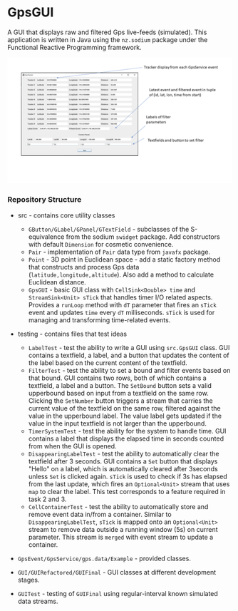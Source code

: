 # GpsGUI

A GUI that displays raw and filtered Gps live-feeds (simulated). This application is written
in Java using the `nz.sodium` package under the Functional Reactive Programming framework. 

![](images/GUI_Interface.png)
### Repository Structure

- src - contains core utility classes
  - `GButton/GLabel/GPanel/GTextField` - subclasses of the S-equivalence from the sodium 
  `swidget` package. Add constructors with default `Dimension` for cosmetic convenience.
  - `Pair` - implementation of `Pair` data type from `javafx` package.
  - `Point` - 3D point in Euclidean space - add a static factory method that constructs and
  process Gps data (`latitude,longitude,altitude`). Also add a method to calculate Euclidean distance.
  - `GpsGUI` - basic GUI class with `CellSink<Double> time` and `StreamSink<Unit> sTick` that handles
  timer I/O related aspects. Provides a `runLoop` method with `dT` parameter that fires an `sTick` event
  and updates `time` every `dT` milliseconds. `sTick` is used for managing and transforming time-related events.

- testing - contains files that test ideas
  - `LabelTest` - test the ability to write a GUI using `src.GpsGUI` class. GUI contains a textfield, a label,
  and a button that updates the content of the label based on the current content of the textfield.
  - `FilterTest` - test the ability to set a bound and filter events based on that bound. GUI contains two rows,
  both of which contains a textfield, a label and a button. The `SetBound` button sets a valid upperbound based on
  input from a textfield on the same row. Clicking the `SetNumber` button triggers a stream that carries the current
  value of the textfield on the same row, filtered against the value in the upperbound label. The value label gets 
  updated if the value in the input textfield is not larger than the upperbound. 
  - `TimerSystemTest` - test the ability for the system to handle time. GUI contains a label that displays the 
  elapsed time in seconds counted from when the GUI is opened.
  - `DisappearingLabelTest` - test the ability to automatically clear the textfield after 3 seconds. GUI contains a
  `Set` button that displays "Hello" on a label, which is automatically cleared after 3seconds unless `Set` is clicked 
  again. `sTick` is used to check if 3s has elapsed from the last update, which fires an `Optional<Unit>` stream that
  uses `map` to clear the label. This test corresponds to a feature required in task 2 and 3.
  - `CellContainerTest` - test the ability to automatically store and remove event data in/from a container. Similar to 
  `DisappearingLabelTest`, `sTick` is mapped onto an `Optional<Unit>` stream to remove data outside a running window (5s)
  on current parameter. This stream is `merged` with event stream to update a container.

- `GpsEvent/GpsService/gps.data/Example` - provided classes.
- `GUI/GUIRefactored/GUIFinal` - GUI classes at different development stages.
- `GUITest` - testing of `GUIFinal` using regular-interval known simulated data streams.

